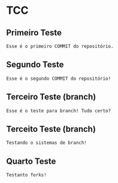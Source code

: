# TCC

## Primeiro Teste

    Esse é o primeiro COMMIT do repositório.

## Segundo Teste

    Esse é o segundo COMMIT do repositório!

## Terceiro Teste (branch)

    Esse é o teste para branch! Tudo certo?
## Terceito Teste (branch)

    Testando o sistemas de branch!

## Quarto Teste

    Testanto forks!